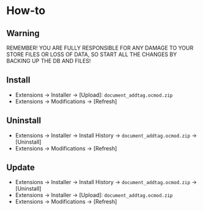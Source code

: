 # How-to

## Warning
REMEMBER! YOU ARE FULLY RESPONSIBLE FOR ANY DAMAGE TO YOUR STORE FILES OR LOSS OF DATA, SO START ALL THE CHANGES BY BACKING UP THE DB AND FILES!

## Install
* Extensions → Installer → [Upload]: `document_addtag.ocmod.zip`
* Extensions → Modifications → [Refresh]

## Uninstall
* Extensions → Installer → Install History → `document_addtag.ocmod.zip` → [Uninstall]
* Extensions → Modifications → [Refresh]

## Update
* Extensions → Installer → Install History → `document_addtag.ocmod.zip` → [Uninstall]
* Extensions → Installer → [Upload]: `document_addtag.ocmod.zip`
* Extensions → Modifications → [Refresh]
